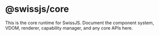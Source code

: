 <!--
Copyright (c) 2024 Themba Mzumara
This file is part of SwissJS Framework. All rights reserved.
Licensed under the MIT License. See LICENSE in the project root for license information.
-->

# @swissjs/core

This is the core runtime for SwissJS. Document the component system, VDOM, renderer, capability manager, and any core APIs here. 